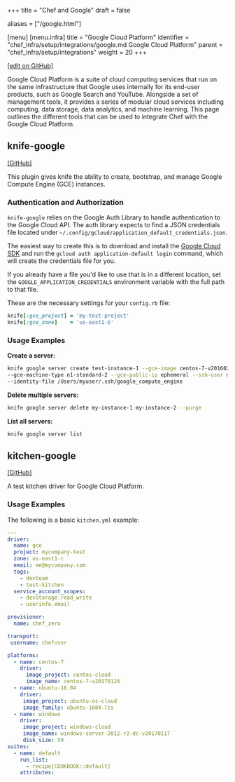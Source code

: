 +++
title = "Chef and Google"
draft = false

aliases = ["/google.html"]

[menu]
  [menu.infra]
    title = "Google Cloud Platform"
    identifier = "chef_infra/setup/integrations/google.md Google Cloud Platform"
    parent = "chef_infra/setup/integrations"
    weight = 20
+++

[\[edit on GitHub\]](https://github.com/chef/chef-web-docs/blob/master/content/google.md)

Google Cloud Platform is a suite of cloud computing services that run on
the same infrastructure that Google uses internally for its end-user
products, such as Google Search and YouTube. Alongside a set of
management tools, it provides a series of modular cloud services
including computing, data storage, data analytics, and machine learning.
This page outlines the different tools that can be used to integrate
Chef with the Google Cloud Platform.

## knife-google

[\[GitHub\]](https://github.com/chef/knife-google)

This plugin gives knife the ability to create, bootstrap, and manage
Google Compute Engine (GCE) instances.

### Authentication and Authorization

`knife-google` relies on the Google Auth Library to handle
authentication to the Google Cloud API. The auth library expects to find
a JSON credentials file located under
`~/.config/gcloud/application_default_credentials.json`.

The easiest way to create this is to download and install the [Google
Cloud SDK](https://cloud.google.com/sdk/) and run the
`gcloud auth application-default login` command, which will create the
credentials file for you.

If you already have a file you'd like to use that is in a different
location, set the `GOOGLE_APPLICATION_CREDENTIALS` environment variable
with the full path to that file.

These are the necessary settings for your `config.rb` file:

``` ruby
knife[:gce_project] = 'my-test-project'
knife[:gce_zone]    = 'us-east1-b'
```

### Usage Examples

**Create a server:**

``` bash
knife google server create test-instance-1 --gce-image centos-7-v20160219 \
--gce-machine-type n1-standard-2 --gce-public-ip ephemeral --ssh-user myuser \
--identity-file /Users/myuser/.ssh/google_compute_engine
```

**Delete multiple servers:**

``` bash
knife google server delete my-instance-1 my-instance-2 --purge
```

**List all servers:**

``` bash
knife google server list
```

## kitchen-google

[\[GitHub\]](https://github.com/test-kitchen/kitchen-google)

A test kitchen driver for Google Cloud Platform.

### Usage Examples

The following is a basic `kitchen.yml` example:

``` yaml
---
driver:
  name: gce
  project: mycompany-test
  zone: us-east1-c
  email: me@mycompany.com
  tags:
    - devteam
    - test-kitchen
  service_account_scopes:
    - devstorage.read_write
    - userinfo.email

provisioner:
  name: chef_zero

transport:
 username: chefuser

platforms:
  - name: centos-7
    driver:
      image_project: centos-cloud
      image_name: centos-7-v20170124
  - name: ubuntu-16.04
    driver:
     image_project: ubuntu-os-cloud
     image_family: ubuntu-1604-lts
  - name: windows
    driver:
     image_project: windows-cloud
     image_name: windows-server-2012-r2-dc-v20170117
     disk_size: 50
suites:
  - name: default
    run_list:
      - recipe[COOKBOOK::default]
    attributes:
```
